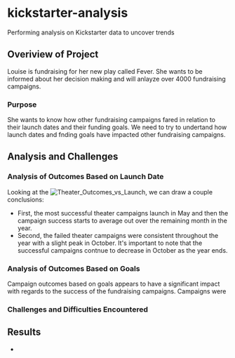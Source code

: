 # kickstarter-analysis
Performing analysis on Kickstarter data to uncover trends

## Overiview of Project
Louise is fundraising for her new play called Fever. She wants to be informed about her decision making and will anlayze over 4000 fundraising campaigns.
### Purpose
She wants to know how other fundraising campaigns fared in relation to their launch dates and their funding goals. We need to try to undertand how launch dates and fnding goals have impacted other fundraising campaigns.

## Analysis and Challenges
### Analysis of Outcomes Based on Launch Date
Looking at the ![Theater_Outcomes_vs_Launch](https://1drv.ms/u/s!Ag17OeB_FuzRg3Cje6gLipby0q0Q?e=b2eB9v), we can draw a couple conclusions:
- First, the most successful theater campaigns launch in May and then the campaign success starts to average out over the remaining month in the year.
- Second, the failed theater campaigns were consistent throughout the year with a slight peak in October. It's important to note that the successful campaigns contnue to decrease in October as the year ends.
### Analysis of Outcomes Based on Goals
Campaign outcomes based on goals appears to have a significant impact with regards to the success of the fundraising campaigns. Campaigns were 
### Challenges and Difficulties Encountered

## Results

- 
